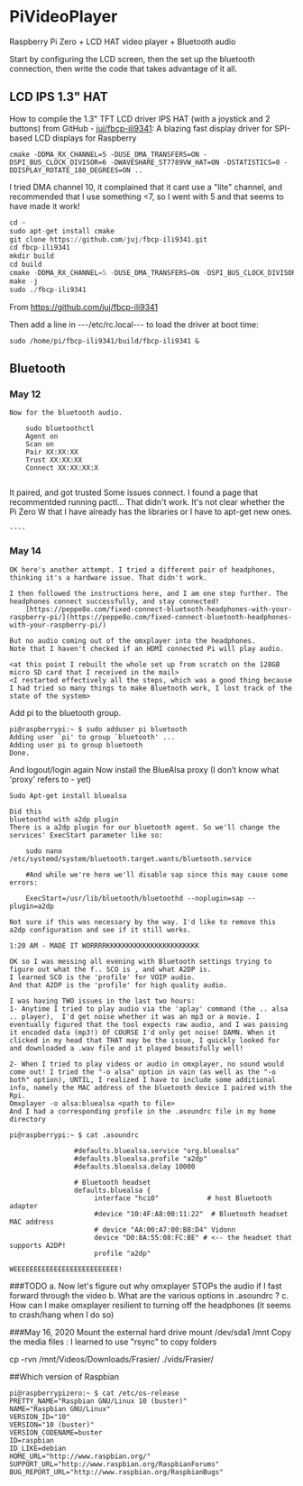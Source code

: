 # PiVideoPlayer
Raspberry Pi Zero + LCD HAT video player + Bluetooth audio


Start by configuring the LCD screen, then the set up the bluetooth connection, then write the code that takes advantage of it all.

## LCD IPS 1.3" HAT

How to compile the 1.3" TFT LCD driver IPS HAT (with a joystick and 2 buttons)
from GitHub - [juj/fbcp-ili9341](https://github.com/juj/fbcp-ili9341): A blazing fast display driver for SPI-based LCD displays for Raspberry


~~~
cmake -DDMA_RX_CHANNEL=5 -DUSE_DMA_TRANSFERS=ON -DSPI_BUS_CLOCK_DIVISOR=6 -DWAVESHARE_ST7789VW_HAT=ON -DSTATISTICS=0 -DDISPLAY_ROTATE_180_DEGREES=ON ..
~~~

I tried DMA channel 10, it complained that it cant use a "lite" channel, and recommended that I use something <7, so I went with 5 and that seems to have made it work!

~~~python
cd ~
sudo apt-get install cmake
git clone https://github.com/juj/fbcp-ili9341.git
cd fbcp-ili9341
mkdir build
cd build
cmake -DDMA_RX_CHANNEL=5 -DUSE_DMA_TRANSFERS=ON -DSPI_BUS_CLOCK_DIVISOR=6 -DWAVESHARE_ST7789VW_HAT=ON -DSTATISTICS=0 -DDISPLAY_ROTATE_180_DEGREES=ON ..
make -j
sudo ./fbcp-ili9341
~~~	

From <https://github.com/juj/fbcp-ili9341> 

Then add a line in ---/etc/rc.local--- to load the driver at boot time:
~~~
sudo /home/pi/fbcp-ili9341/build/fbcp-ili9341 &
~~~

## Bluetooth
### May 12
	Now for the bluetooth audio.
~~~
	sudo bluetoothctl
	Agent on
	Scan on
	Pair XX:XX:XX
	Trust XX:XX:XX
	Connect XX:XX:XX:X
	
~~~
It paired, and got trusted
Some issues connect. 
I found a page that recommentded running pactl… That didn't work.
It's not clear whether the Pi Zero W that I have already has the libraries or I have to apt-get new ones.
	
	----
### May 14
	OK here's another attempt. I tried a different pair of headphones, thinking it's a hardware issue. That didn't work.
	
	I then followed the instructions here, and I am one step further. The headphones connect successfully, and stay connected!
		[https://peppe8o.com/fixed-connect-bluetooth-headphones-with-your-raspberry-pi/](https://peppe8o.com/fixed-connect-bluetooth-headphones-with-your-raspberry-pi/)
		
	But no audio coming out of the omxplayer into the headphones.
	Note that I haven't checked if an HDMI connected Pi will play audio.
	
	<at this point I rebuilt the whole set up from scratch on the 128GB micro SD card that I received in the mail>
	<I restarted effectively all the steps, which was a good thing because I had tried so many things to make Bluetooth work, I lost track of the state of the system>
	
Add pi to the bluetooth group.
~~~
pi@raspberrypi:~ $ sudo adduser pi bluetooth
Adding user `pi' to group `bluetooth' ...
Adding user pi to group bluetooth
Done.
~~~			
And logout/login again
Now install the BlueAlsa proxy (I don’t know what 'proxy' refers to - yet)
~~~
Sudo Apt-get install bluealsa
~~~	
	
	Did this 
	bluetoothd with a2dp plugin
	There is a a2dp plugin for our bluetooth agent. So we'll change the services' ExecStart parameter like so:
	
		sudo nano /etc/systemd/system/bluetooth.target.wants/bluetooth.service
		
		#And while we're here we'll disable sap since this may cause some errors:
		
		ExecStart=/usr/lib/bluetooth/bluetoothd --noplugin=sap --plugin=a2dp
	
	Not sure if this was necessary by the way. I'd like to remove this a2dp configuration and see if it still works.
	
	1:20 AM - MADE IT WORRRRKKKKKKKKKKKKKKKKKKKKKKK
	
	OK so I was messing all evening with Bluetooth settings trying to figure out what the f.. SCO is , and what A2DP is.
	I learned SCO is the 'profile' for VOIP audio.
	And that A2DP is the 'profile' for high quality audio.
	
	I was having TWO issues in the last two hours:
	1- Anytime I tried to play audio via the 'aplay' command (the .. alsa .. player),  I'd get noise whether it was an mp3 or a movie. I eventually figured that the tool expects raw audio, and I was passing it encoded data (mp3!) Of COURSE I'd only get noise! DAMN. When it clicked in my head that THAT may be the issue, I quickly looked for and downloaded a .wav file and it played beautifully well!
	
	2- When I tried to play videos or audio in omxplayer, no sound would come out! I tried the "-o alsa" option in vain (as well as the "-o both" option), UNTIL, I realized I have to include some additional info, namely the MAC address of the bluetooth device I paired with the Rpi.
	Omxplayer -o alsa:bluealsa <path to file>
	And I had a corresponding profile in the .asoundrc file in my home directory
~~~
pi@raspberrypi:~ $ cat .asoundrc
				
				#defaults.bluealsa.service "org.bluealsa"
				#defaults.bluealsa.profile "a2dp"
				#defaults.bluealsa.delay 10000
				
				# Bluetooth headset
				defaults.bluealsa {
				     interface "hci0"            # host Bluetooth adapter
				     #device "10:4F:A8:00:11:22"  # Bluetooth headset MAC address
				     # device "AA:00:A7:00:B8:D4" Vidonn
				     device "D0:8A:55:08:FC:BE" # <-- the headset that supports A2DP!
				     profile "a2dp"
~~~
	WEEEEEEEEEEEEEEEEEEEEEEEEEE!
	
	
###TODO
		a. Now let's figure out why omxplayer STOPs the audio if I fast forward through the video
		b. What are the various options in .asoundrc ?
		c. How can I make omxplayer resilient to turning off the headphones (it seems to crash/hang when I do so)
		

###May 16, 2020
	Mount the external hard drive mount /dev/sda1 /mnt
	Copy the media files : I learned to use "rsync" to copy folders

cp -rvn /mnt/Videos/Downloads/Frasier/ ./vids/Frasier/

##Which version of Raspbian
~~~
pi@raspberrypizero:~ $ cat /etc/os-release
PRETTY_NAME="Raspbian GNU/Linux 10 (buster)"
NAME="Raspbian GNU/Linux"
VERSION_ID="10"
VERSION="10 (buster)"
VERSION_CODENAME=buster
ID=raspbian
ID_LIKE=debian
HOME_URL="http://www.raspbian.org/"
SUPPORT_URL="http://www.raspbian.org/RaspbianForums"
BUG_REPORT_URL="http://www.raspbian.org/RaspbianBugs"
~~~
